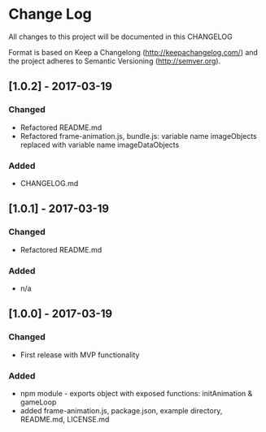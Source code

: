 # Change Log
All changes to this project will be documented in this CHANGELOG

Format is based on Keep a Changelong (http://keepachangelog.com/) and the project adheres to Semantic Versioning (http://semver.org).


## [1.0.2] - 2017-03-19
### Changed
- Refactored README.md
- Refactored frame-animation.js, bundle.js: variable name imageObjects replaced with variable name imageDataObjects 

### Added
- CHANGELOG.md


## [1.0.1] - 2017-03-19
### Changed
- Refactored README.md

### Added
- n/a


## [1.0.0] - 2017-03-19
### Changed
- First release with MVP functionality

### Added
- npm module - exports object with exposed functions: initAnimation & gameLoop
- added frame-animation.js, package.json, example directory, README.md, LICENSE.md